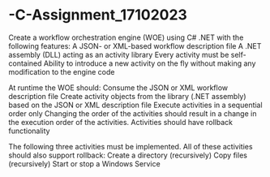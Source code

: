 # -C-Assignment_17102023 


Create a workflow orchestration engine (WOE) using C# .NET with the following features:
A JSON- or XML-based workflow description file
A .NET assembly (DLL) acting as an activity library
Every activity must be self-contained
Ability to introduce a new activity on the fly without making any modification to the engine code

At runtime the WOE should:
Consume the JSON or XML workflow description file
Create activity objects from the library (.NET assembly) based on the JSON or XML description file 
Execute activities in a sequential order only
Changing the order of the activities should result in a change in the execution order of the activities.
Activities should have rollback functionality

The following three activities must be implemented. All of these activities should also support rollback:
Create a directory (recursively)
Copy files (recursively)
Start or stop a Windows Service
